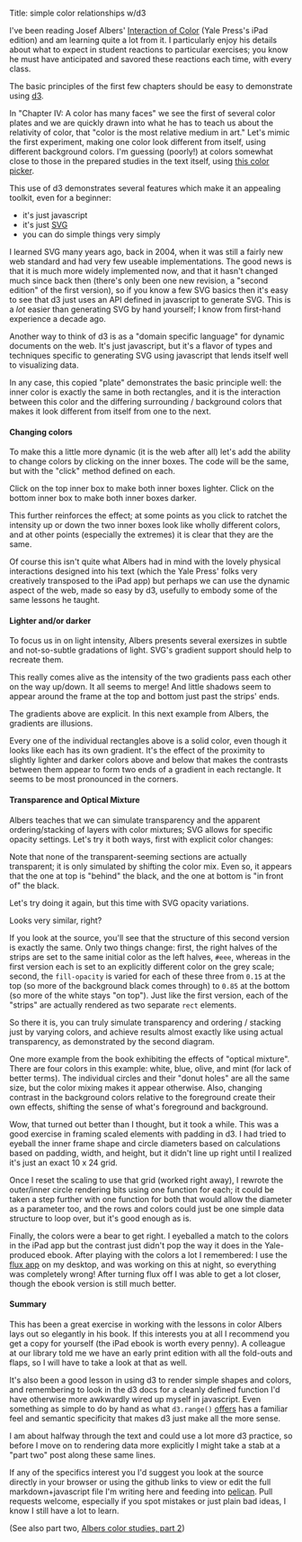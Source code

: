 Title:      simple color relationships w/d3


I've been reading Josef Albers' [Interaction of
Color](http://yupnet.org/interactionofcolor/) (Yale Press's iPad
edition) and am learning quite a lot from it. I particularly enjoy
his details about what to expect in student reactions to particular
exercises; you know he must have anticipated and savored these
reactions each time, with every class.

The basic principles of the first few chapters should be easy to
demonstrate using [d3](http://d3js.org/).

In "Chapter IV: A color has many faces" we see the first of several
color plates and we are quickly drawn into what he has to teach us
about the relativity of color, that "color is the most relative
medium in art." Let's mimic the first experiment, making one color
look different from itself, using different background colors. I'm
guessing (poorly!) at colors somewhat close to those in the prepared
studies in the text itself, using [this color
picker](http://www.colorpicker.com/).

<div id='basic'></div>
<script>
var width = 700, height = 800;
var svg = d3.select("#basic").append("svg")
    .attr("width", width)
    .attr("height", height);
var outer1 = svg.append("rect")
    .attr("x", 50)
    .attr("y", 50)
    .attr("width", 600)
    .attr("height", 300)
    .attr("fill", "#4C0A73");
var inner1 = svg.append("rect")
    .attr("x", 100)
    .attr("y", 100)
    .attr("width", 500)
    .attr("height", 200)
    .attr("fill", "#5A6E5E");
var outer2 = svg.append("rect")
    .attr("x", 50)
    .attr("y", 450)
    .attr("width", 600)
    .attr("height", 300)
    .attr("fill", "#9DD1CE");
var inner2 = svg.append("rect")
    .attr("x", 100)
    .attr("y", 500)
    .attr("width", 500)
    .attr("height", 200)
    .attr("fill", "#5A6E5E");
</script>

This use of d3 demonstrates several features which make it an
appealing toolkit, even for a beginner:

* it's just javascript
* it's just [SVG](http://en.wikipedia.org/wiki/Scalable_Vector_Graphics)
* you can do simple things very simply

I learned SVG many years ago, back in 2004, when it was still a
fairly new web standard and had very few useable implementations.
The good news is that it is much more widely implemented now, and
that it hasn't changed much since back then (there's only been one
new revision, a "second edition" of the first version), so if you
know a few SVG basics then it's easy to see that d3 just uses an
API defined in javascript to generate SVG.  This is a *lot* easier
than generating SVG by hand yourself; I know from first-hand
experience a decade ago.

Another way to think of d3 is as a "domain specific language" for
dynamic documents on the web.  It's just javascript, but it's a
flavor of types and techniques specific to generating SVG using
javascript that lends itself well to visualizing data.

In any case, this copied "plate" demonstrates the basic principle
well: the inner color is exactly the same in both rectangles, and
it is the interaction between this color and the differing surrounding
/ background colors that makes it look different from itself from
one to the next.


#### Changing colors

To make this a little more dynamic (it is the web after all) let's
add the ability to change colors by clicking on the inner boxes.
The code will be the same, but with the "click" method defined on
each.

Click on the top inner box to make both inner boxes lighter.  Click
on the bottom inner box to make both inner boxes darker.

<div id='changing-colors'></div>
<script>
var width = 700, height = 800;
var innercolor = "#5A6E5E";
var svg = d3.select("#changing-colors").append("svg")
    .attr("width", width)
    .attr("height", height);
var outer1 = svg.append("rect")
    .attr("x", 50)
    .attr("y", 50)
    .attr("width", 600)
    .attr("height", 300)
    .attr("fill", "#4C0A73");
var inner1 = svg.append("rect")
    .attr("x", 100)
    .attr("y", 100)
    .attr("width", 500)
    .attr("height", 200)
    .attr("fill", innercolor)
    .on("click", function(){
        brighten();
    });
var outer2 = svg.append("rect")
    .attr("x", 50)
    .attr("y", 450)
    .attr("width", 600)
    .attr("height", 300)
    .attr("fill", "#9DD1CE");
var inner2 = svg.append("rect")
    .attr("x", 100)
    .attr("y", 500)
    .attr("width", 500)
    .attr("height", 200)
    .attr("fill", innercolor)
    .on("click", function(){
        darken();
    });

function brighten () {
    [inner1, inner2].forEach(function(item) {
        item.style("fill", d3.hsl(item.style("fill")).brighter(.1));
    });
}

function darken () {
    [inner1, inner2].forEach(function(item) {
        item.style("fill", d3.hsl(item.style("fill")).darker(.1));
    });
}
</script>


This further reinforces the effect; at some points as you click to
ratchet the intensity up or down the two inner boxes look like
wholly different colors, and at other points (especially the extremes)
it is clear that they are the same.

Of course this isn't quite what Albers had in mind with the lovely
physical interactions designed into his text (which the Yale Press' folks
very creatively transposed to the iPad app) but perhaps we can use the
dynamic aspect of the web, made so easy by d3, usefully to embody some
of the same lessons he taught.


#### Lighter and/or darker

To focus us in on light intensity, Albers presents several exersizes
in subtle and not-so-subtle gradations of light. SVG's gradient support
should help to recreate them.

<div id='light-stripes'></div>
<script>
var width = 450, height = 700;
var svg = d3.select("#light-stripes").append("svg")
    .attr("width", width)
    .attr("height", height);
// basic gradient
var gradient_up = svg.append("svg:defs")
    .append("svg:linearGradient")
        .attr("id", "gradient_up")
        .attr("x1", "0%")
        .attr("y1", "0%")
        .attr("x2", "0%")
        .attr("y2", "100%");
gradient_up.append("svg:stop")
    .attr("offset", "0%")
    .attr("stop-color", "#222")
    .attr("stop-opacity", 1);
gradient_up.append("svg:stop")
    .attr("offset", "100%")
    .attr("stop-color", "#ddd")
    .attr("stop-opacity", 1);
// now the opposite; perhaps a transform instead?
var gradient_down = svg.append("svg:defs")
    .append("svg:linearGradient")
        .attr("id", "gradient_down")
        .attr("x1", "0%")
        .attr("y1", "100%")
        .attr("x2", "0%")
        .attr("y2", "0%");
gradient_down.append("svg:stop")
    .attr("offset", "0%")
    .attr("stop-color", "#222")
    .attr("stop-opacity", 1);
gradient_down.append("svg:stop")
    .attr("offset", "100%")
    .attr("stop-color", "#ddd")
    .attr("stop-opacity", 1);

// the frame
var outer = svg.append("rect")
    .attr("x", 0)
    .attr("y", 0)
    .attr("width", width)
    .attr("height", height)
    .attr("fill", "#888");
// the inner "background"
var inner = svg.append("rect")
    .attr("x", 10)
    .attr("y", 10)
    .attr("width", width - 20)
    .attr("height", height - 20)
    .style("fill", "url(#gradient_up)");

var bar_width = (width-20) / 19;

var x_scale = d3.scale.linear()
    .domain([0, 18])
    .range([10, width - 10 - bar_width]);

// the "foreground"
for(var i=0; i<19; i++) {
    if(i % 2) {
        var barup = svg.append("rect")
            .attr("x", x_scale(i))
            .attr("y", 10)
            .attr("width", bar_width)
            .attr("height", height - 20);
        barup.style("fill", "url(#gradient_down)");
    }
}
</script>

This really comes alive as the intensity of the two gradients pass
each other on the way up/down. It all seems to merge!  And little
shadows seem to appear around the frame at the top and bottom just
past the strips' ends.

The gradients above are explicit. In this next example from Albers,
the gradients are illusions.

<div id='gradations'></div>
<script>
var width = 300, height = 700;
var svg = d3.select("#gradations").append("svg")
    .attr("width", width)
    .attr("height", height);

// the frame
var outer = svg.append("rect")
    .attr("x", 0)
    .attr("y", 0)
    .attr("width", width)
    .attr("height", height)
    .attr("fill", "#888");

var bar_width = (width - 60) / 2;
var bar_height = (height - 20) / 17;

var y_scale = d3.scale.linear()
    .domain([0, 16])
    .range([height - 20 - bar_height, 20]);
var color_scale = d3.scale.linear()
    .domain([0, 16])
    .range(['#222', '#ddd']);

// the panels
for(var i=0; i<17; i++) {
    var panel = svg.append("rect")
        .attr("x", 20)
        .attr("y", y_scale(i))
        .attr("width", bar_width)
        .attr("height", bar_height)
        .style("fill", color_scale(i));
    var panel = svg.append("rect")
        .attr("x", (width / 2) + 10)
        .attr("y", y_scale(i))
        .attr("width", bar_width)
        .attr("height", bar_height)
        .style("fill", color_scale(i));
}
</script>


Every one of the individual rectangles above is a solid color, even
though it looks like each has its own gradient. It's the effect of the 
proximity to slightly lighter and darker colors above and below that
makes the contrasts between them appear to form two ends of a gradient
in each rectangle. It seems to be most pronounced in the corners.


#### Transparence and Optical Mixture

Albers teaches that we can simulate transparency and the apparent
ordering/stacking of layers with color mixtures; SVG allows for
specific opacity settings. Let's try it both ways, first with
explicit color changes:

<div id='transparency'></div>
<script>
var width = 450, height = 700;
var svg = d3.select("#transparency").append("svg")
    .attr("width", width)
    .attr("height", height);

// the frame
var outer = svg.append("rect")
    .attr("x", 0)
    .attr("y", 0)
    .attr("width", width)
    .attr("height", height)
    .attr("fill", "#ADA0BA");

// black "foreground"
var foreground = svg.append("rect")
    .attr("x", 210)
    .attr("y", 50)
    .attr("width", 200)
    .attr("height", 600)
    .attr("fill", "#111");

// white strips, left side
var strip1 = svg.append("rect")
    .attr("x", 60)
    .attr("y", 110)
    .attr("width", 150)
    .attr("height", 120)
    .attr("fill", "#eee");

var strip2 = svg.append("rect")
    .attr("x", 60)
    .attr("y", 290)
    .attr("width", 150)
    .attr("height", 120)
    .attr("fill", "#eee");

var strip3 = svg.append("rect")
    .attr("x", 60)
    .attr("y", 470)
    .attr("width", 150)
    .attr("height", 120)
    .attr("fill", "#eee");

// "white" strips, right side
var strip4 = svg.append("rect")
    .attr("x", 210)
    .attr("y", 110)
    .attr("width", 120)
    .attr("height", 120)
    .attr("fill", "#333");

var strip5 = svg.append("rect")
    .attr("x", 210)
    .attr("y", 290)
    .attr("width", 120)
    .attr("height", 120)
    .attr("fill", "#888");

var strip3 = svg.append("rect")
    .attr("x", 210)
    .attr("y", 470)
    .attr("width", 120)
    .attr("height", 120)
    .attr("fill", "#ccc");
</script>


Note that none of the transparent-seeming sections are actually
transparent; it is only simulated by shifting the color mix. Even
so, it appears that the one at top is "behind" the black, and the
one at bottom is "in front of" the black.

Let's try doing it again, but this time with SVG opacity variations.


<div id='transparency2'></div>
<script>
var width = 450, height = 700;
var svg = d3.select("#transparency2").append("svg")
    .attr("width", width)
    .attr("height", height);

// the frame
var outer = svg.append("rect")
    .attr("x", 0)
    .attr("y", 0)
    .attr("width", width)
    .attr("height", height)
    .attr("fill", "#ADA0BA");

// black "foreground"
var foreground = svg.append("rect")
    .attr("x", 210)
    .attr("y", 50)
    .attr("width", 200)
    .attr("height", 600)
    .attr("fill", "#111");

// white strips, left side
var strip1 = svg.append("rect")
    .attr("x", 60)
    .attr("y", 110)
    .attr("width", 150)
    .attr("height", 120)
    .attr("fill", "#eee");

var strip2 = svg.append("rect")
    .attr("x", 60)
    .attr("y", 290)
    .attr("width", 150)
    .attr("height", 120)
    .attr("fill", "#eee");

var strip3 = svg.append("rect")
    .attr("x", 60)
    .attr("y", 470)
    .attr("width", 150)
    .attr("height", 120)
    .attr("fill", "#eee");

// "white" strips, right side
var strip4 = svg.append("rect")
    .attr("x", 210)
    .attr("y", 110)
    .attr("width", 120)
    .attr("height", 120)
    .attr("fill-opacity", 0.15)
    .attr("fill", "#eee");

var strip5 = svg.append("rect")
    .attr("x", 210)
    .attr("y", 290)
    .attr("width", 120)
    .attr("height", 120)
    .attr("fill-opacity", 0.5)
    .attr("fill", "#eee");

var strip3 = svg.append("rect")
    .attr("x", 210)
    .attr("y", 470)
    .attr("width", 120)
    .attr("height", 120)
    .attr("fill-opacity", 0.85)
    .attr("fill", "#eee");
</script>

Looks very similar, right?

If you look at the source, you'll see that the structure of this
second version is exactly the same. Only two things change: first,
the right halves of the strips are set to the same initial color
as the left halves, `#eee`, whereas in the first version each is
set to an explicitly different color on the grey scale; second, the
`fill-opacity` is varied for each of these three from `0.15` at the
top (so more of the background black comes through) to `0.85` at the
bottom (so more of the white stays "on top"). Just like the first
version, each of the "strips" are actually rendered as two separate
`rect` elements.

So there it is, you can truly simulate transparency and ordering /
stacking just by varying colors, and achieve results almost exactly
like using actual transparency, as demonstrated by the second
diagram.

One more example from the book exhibiting the effects of "optical
mixture". There are four colors in this example: white, blue, olive,
and mint (for lack of better terms). The individual circles and 
their "donut holes" are all the same size, but the color mixing
makes it appear otherwise. Also, changing contrast in the background
colors relative to the foreground create their own effects, shifting
the sense of what's foreground and background.


<div id='circles'></div>
<script>
var width = 380, height = 800;
var svg = d3.select("#circles").append("svg")
    .attr("width", width)
    .attr("height", height);

// colors
var white = "#eee",
    olive = "#8A8049",
    blue = "#248591",
    mint = "#9BC9B2";

// the frame
var outer = svg.append("rect")
    .attr("x", 0)
    .attr("y", 0)
    .attr("width", width)
    .attr("height", height)
    .attr("fill", olive);

// padding elements
var padding = 40;

// scales for placing the circles
var dia = 30;
var x = d3.scale.linear()
    .domain([0, 9])
    .range([padding + dia/2, width - (padding + dia/2)]);

var ydia = (height - (padding * 2)) / 24;
var y = d3.scale.linear()
    .domain([0, 23])
    .range([padding + dia/2, height - (padding + dia/2)]);

// ranges for counting the circles
var xrange = d3.range(0, 10);
var yrange = d3.range(0, 8);

// draw outer circles, want to repeat per color
var outer_circles = function(range_factor, color) {
    xrange.forEach(function (xe, xi, xa) {
        yrange.forEach(function (ye, yi, ya) {
            svg.append("circle")
                .attr("cx", x(xe))
                .attr("cy", y(ye + range_factor))
                .attr("r", dia/2)
                .attr("fill", color);
        });
    });
};

outer_circles(0, white);
outer_circles(8, mint);
outer_circles(16, blue);

// draw inner circles, arbitrary sets of y-lines and color
var inner_circles = function(ystart, ystop, color) {
    xrange.forEach(function (xe, xi, xa) {
        d3.range(ystart, ystop).forEach(function (ye, yi, ya) {
            svg.append("circle")
                .attr("cx", x(xe))
                .attr("cy", y(ye))
                .attr("r", dia/5)
                .attr("fill", color);
        });
    });
};

inner_circles(2, 4, mint);
inner_circles(4, 6, olive);
inner_circles(6, 10, blue);
inner_circles(10, 12, olive);
inner_circles(14, 18, white);
inner_circles(18, 20, mint);
inner_circles(20, 22, olive);
</script>

Wow, that turned out better than I thought, but it took a while.
This was a good exercise in framing scaled elements with padding
in d3. I had tried to eyeball the inner frame shape and circle
diameters based on calculations based on padding, width, and height,
but it didn't line up right until I realized it's just an exact 10
x 24 grid.

Once I reset the scaling to use that grid (worked right away), I
rewrote the outer/inner circle rendering bits using one function
for each; it could be taken a step further with one function for
both that would allow the diameter as a parameter too, and the rows
and colors could just be one simple data structure to loop over,
but it's good enough as is.

Finally, the colors were a bear to get right. I eyeballed a match
to the colors in the iPad app but the contrast just didn't pop the
way it does in the Yale-produced ebook. After playing with the
colors a lot I remembered: I use the [flux app](https://justgetflux.com/)
on my desktop, and was working on this at night, so everything was
completely wrong! After turning flux off I was able to get a lot
closer, though the ebook version is still much better.


#### Summary

This has been a great exercise in working with the lessons in color 
Albers lays out so elegantly in his book. If this interests you at
all I recommend you get a copy for yourself (the iPad ebook is worth
every penny). A colleague at our library told me we have an early
print edition with all the fold-outs and flaps, so I will have to
take a look at that as well.

It's also been a good lesson in using d3 to render simple shapes
and colors, and remembering to look in the d3 docs for a cleanly
defined function I'd have otherwise more awkwardly wired up myself
in javascript. Even something as simple to do by hand as what
`d3.range()` [offers](https://github.com/mbostock/d3/wiki/Arrays#d3_range)
has a familiar feel and semantic specificity that makes d3 just
make all the more sense.

I am about halfway through the text and could use a lot more d3
practice, so before I move on to rendering data more explicitly I
might take a stab at a "part two" post along these same lines.

If any of the specifics interest you I'd suggest you look at the 
source directly in your browser or using the github links to view
or edit the full markdown+javascript file I'm writing here and
feeding into [pelican](http://blog.getpelican.com/). Pull requests
welcome, especially if you spot mistakes or just plain bad ideas,
I know I still have a lot to learn.

(See also part two, [Albers color studies, part
2](http://data.onebiglibrary.net/2014/09/04/albers-color-studies-part-2/))
